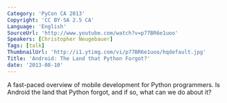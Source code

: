 ```yaml
---
Category: 'PyCon CA 2013'
Copyright: 'CC BY-SA 2.5 CA'
Language: 'English'
SourceUrl: 'http://www.youtube.com/watch?v=p77BR6e1uoo'
Speakers: [Christopher Neugebauer]
Tags: [talk]
ThumbnailUrl: 'http://i1.ytimg.com/vi/p77BR6e1uoo/hqdefault.jpg'
Title: 'Android: The Land that Python Forgot?'
date: '2013-08-10'
---
```

A fast-paced overview of mobile development for Python programmers. Is Android the land that Python forgot, and if so, what can we do about it?